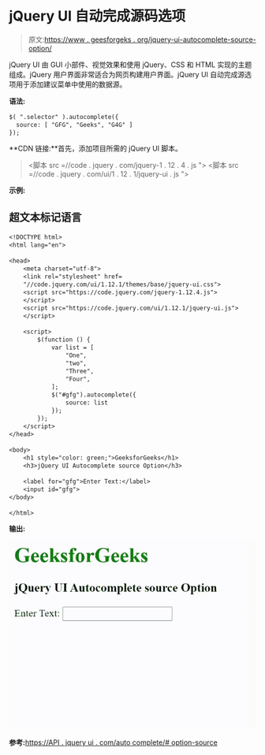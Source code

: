 # jQuery UI 自动完成源码选项

> 原文:[https://www . geesforgeks . org/jquery-ui-autocomplete-source-option/](https://www.geeksforgeeks.org/jquery-ui-autocomplete-source-option/)

jQuery UI 由 GUI 小部件、视觉效果和使用 jQuery、CSS 和 HTML 实现的主题组成。jQuery 用户界面非常适合为网页构建用户界面。jQuery UI 自动完成源选项用于添加建议菜单中使用的数据源。

**语法:**

```
$( ".selector" ).autocomplete({
  source: [ "GFG", "Geeks", "G4G" ]
});
```

**CDN 链接:**首先，添加项目所需的 jQuery UI 脚本。

> <link rel="”stylesheet”" href="”//code.jquery.com/ui/1.12.1/themes/smoothness/jquery-ui.css”">
> <脚本 src =//code . jquery . com/jquery-1 . 12 . 4 . js "></脚本>
> <脚本 src =//code . jquery . com/ui/1 . 12 . 1/jquery-ui . js "></脚本>

**示例:**

## 超文本标记语言

```
<!DOCTYPE html>
<html lang="en">

<head>
    <meta charset="utf-8">
    <link rel="stylesheet" href=
    "//code.jquery.com/ui/1.12.1/themes/base/jquery-ui.css">
    <script src="https://code.jquery.com/jquery-1.12.4.js">
    </script>
    <script src="https://code.jquery.com/ui/1.12.1/jquery-ui.js">
    </script>

    <script>
        $(function () {
            var list = [
                "One",
                "two",
                "Three",
                "Four",
            ];
            $("#gfg").autocomplete({
                source: list
            });
        });
    </script>
</head>

<body>
    <h1 style="color: green;">GeeksforGeeks</h1>
    <h3>jQuery UI Autocomplete source Option</h3>

    <label for="gfg">Enter Text:</label>
    <input id="gfg">
</body>

</html>
```

**输出:**

![](img/5989a1f5bf518576e7ffb843541ff9b5.png)

**参考:**[https://API . jquery ui . com/auto complete/# option-source](https://api.jqueryui.com/autocomplete/#option-source)